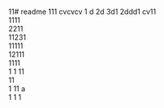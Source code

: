 11# readme 111
cvcvcv
1 d
2d
3d1 
2ddd1 
cv11  
1111  
2211  
11231     
11111        
12111            
1111  
1  1 
11    
11  
1 
11   a  
1 
1
1
 
